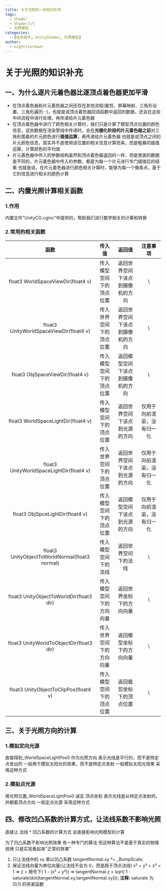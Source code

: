 ```yaml
---
title: 关于光照的一些知识补充
tags:
  - Shader
  - Shader入门
  - 光照模型
categories:
  - [技术美术, UnityShader, 光照模型]
author:
  - nightstardawn
---
```


# 关于光照的知识补充

## 一、为什么逐片元着色器比逐顶点着色器更加平滑

- 在顶点着色器和片元着色器之间还存在其他流程(裁剪、屏幕映射、三角形设置、三角形遍历···)，也就是说顶点着色器回调函数中返回的数据，还会在这些中间流程中进行处理，再传递给片元着色器
- 在顶点着色器中进行了颜色相关计算时，我们只是计算了模型顶点位置的颜色信息，这些数据在渲染管线中传递时，会在**光栅化阶段的片元着色器之前**对三角形围着的片元颜色进行**插值运算**，再传递给片元着色器
  也就是说顶点之间的片元颜色信息，其实并不是使用该位置的相关信息计算而来，而是粗暴的插值运算，计算颜色的平均值
- 片元着色器中传入的参数结构虽然和顶点着色器返回的一样，但是里面的数据是不同的，片元着色器中传入的参数，都是为每一个片元进行专门插值后的结果
  也就是说，在片元着色器进行颜色相关计算时，能够为每一个像素点，基于它的信息进行相关的颜色计算

## 二、内置光照计算相关函数

### 1.作用

内置文件"UnityCG.cginc"中提供的，帮助我们进行数学相关的计算和转换

### 2.常用的相关函数

|                      函数                      |          传入值          |              返回值              |          注意事项          |
| :--------------------------------------------: | :----------------------: | :------------------------------: | :------------------------: |
|       float3 WorldSpaceViewDir(float4 v)       | 传入模型空间下的顶点位置 | 返回世界空间下该点到摄像机的方向 |             \              |
|    float3 UnityWorldSpaceViewDir(float4 v)     | 传入世界空间下的顶点位置 | 返回世界空间下该点到摄像机的方向 |             \              |
|        float3 ObjSpaceViewDir(float4 v)        | 传入模型空间下的顶点位置 | 返回模型空间下该点到摄像机的方向 |             \              |
|      float3 WorldSpaceLightDir(float4 v)       | 传入模型空间下的顶点位置 |  返回世界空间下该点到光源的方向  | 仅用于向前渲染，没有归一化 |
|    float3 UnityWorldSpaceLightDir(float4 v)    | 传入世界空间下的顶点位置 |  返回世界空间下该点到光源的方向  | 仅用于向前渲染，没有归一化 |
|        float3 ObjSpceLightDir(float4 v)        | 传入模型空间下的顶点位置 |  返回模型空间下该点到光源的方向  | 仅用于向前渲染，没有归一化 |
| float3 UnityObjectToWorldNormal(float3 normal) |   传入模型空间下的法线   |       返回世界空间下的法线       |             \              |
|    float3 UnityObjectToWorldDir(float3 dir)    | 传入模型空间下的方向向量 |     返回世界坐标下的方向向量     |             \              |
|    float3 UnityWorldToObjectDir(float3 dir)    | 传入世界空间下的方向向量 |     返回模型坐标下的方向向量     |             \              |
|     float3 UnityObjectToClipPos(float4 v)      | 传入模型空间下的顶点位置 |     返回裁剪坐标下的顶点位置     |             \              |

## 三、关于光照方向的计算

### 1.模拟定向光源

直接得到\_WorldSpaceLightPos0 作为光照方向
表示光线是平行的，而不是特定点发出的
一般用于模拟太阳光的效果，而不是特定点发射
一般模拟太阳光效果 采用这种方式

### 2.模拟点光源

用光照位置\_WorldSpaceLightPos0 减去 顶点坐标
表示光线是从特定点发射的，并朝着顶点方向
一般定点光源 采用这种方式

## 四、修改凹凸系数的计算方式，让法线系数不影响光照

直接让 法线 \* 凹凸系数的计算方式
会直接影响光照模型的计算

为了凹凸系数不影响光照效果
有一种专门的算法
但这种算法不是基于真实的物理规律
只是实现看起来"正常的效果"

1. 只让法线中的 xy 乘以凹凸系数
   tangentNormal.xy \*= \_BumpScale;
2. 保证法线向量为单位向量(让法线不会为 0，而是趋于顶点法线)
   x² + y² + z² = 1
   => z = 根号下( 1 - (x² + y²))
   => tangentNormal.z = sqrt( 1 - saturate(dot(tangentNormal.xy,tangentNormal.xy)));
   **注释:** saturate 为[0,1] 的夹紧函数

